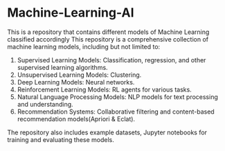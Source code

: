 # Machine-Learning-AI
This is a repository that contains different models of Machine Learning classified accordingly
This repository is a comprehensive collection of machine learning models, including but not limited to:

1. Supervised Learning Models: Classification, regression, and other supervised learning algorithms.
2. Unsupervised Learning Models: Clustering.
3. Deep Learning Models: Neural networks.
4. Reinforcement Learning Models: RL agents for various tasks.
5. Natural Language Processing Models: NLP models for text processing and understanding.
6. Recommendation Systems: Collaborative filtering and content-based recommendation models(Apriori & Eclat).
   
The repository also includes example datasets, Jupyter notebooks for training and evaluating these models.







